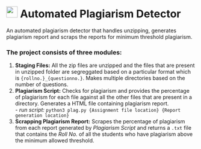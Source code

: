 # <img src="https://github.com/SKundawal/Automated-Plagiarism-Detector/assets/61798659/d3b19dca-954d-42e6-8139-f4fea4d6c0ad" width="30px"> Automated Plagiarism Detector 
An automated plagiarism detector that handles unzipping, generates plagiarism report and scraps the reports for minimum threshold plagiarism.

### The project consists of three modules:
<ol type="1">
  <li>
    <b>Staging Files:</b> All the zip files are unzipped and the files that are present in unzipped folder are segreggated based on a particular format which is <code>{rollno.}_{questionno.}</code>. Makes multiple directories based on the number of questions.
  </li>
  <li>
    <b>Plagiarism Script:</b> Checks for plagiarism and provides the percentage of plagiarism for each file against all the other files that are present in a directory. Generates a HTML file containing plagiarism report.<br>
    <i>- run script:</i> <code>python3 plag.py {Assignment file location} {Report generation location}</code>
  </li>
  <li>
    <b>Scrapping Plagiarism Report:</b> Scrapes the percentage of plagiarism from each report generated by <i>Plagiarism Script</i> and returns a <code>.txt</code> file that contains the <i>Roll No.</i> of all the students who have plagiarism
  above the minimum allowed threshold.
  </li>
</ol>

